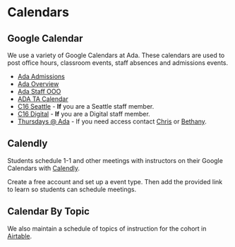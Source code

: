 # Calendars

## Google Calendar

We use a variety of Google Calendars at Ada.  These calendars are used to post office hours, classroom events, staff absences and admissions events.

* [Ada Admissions](https://calendar.google.com/calendar/u/0?cid=YWRtaXNzaW9uc0BhZGFkZXZlbG9wZXJzYWNhZGVteS5vcmc)
* [Ada Overview](https://calendar.google.com/calendar/u/0?cid=YWRhZGV2ZWxvcGVyc2FjYWRlbXkub3JnX25tNW5rb2NkOTgyN2MxdnJtcTRmNzdsOWZrQGdyb3VwLmNhbGVuZGFyLmdvb2dsZS5jb20)
* [Ada Staff OOO](https://calendar.google.com/calendar/u/0?cid=YWRhZGV2ZWxvcGVyc2FjYWRlbXkub3JnXzJlOWhkMmtocDkwYTNwczZnb2pna3JwdmVvQGdyb3VwLmNhbGVuZGFyLmdvb2dsZS5jb20)
* [ADA TA Calendar](https://calendar.google.com/calendar/u/0?cid=Y19zYnYwbTZqNGZ0Mmt2aTN1dHBlbWpoMGVoZ0Bncm91cC5jYWxlbmRhci5nb29nbGUuY29t)
* [C16 Seattle](https://calendar.google.com/calendar/u/1?cid=Y19rZ3VxbDZ1MXVqcjB0Z3I4c2Q0b2I1Nmc4c0Bncm91cC5jYWxlbmRhci5nb29nbGUuY29t) - **If** you are a Seattle staff member.
* [C16 Digital](https://calendar.google.com/calendar/u/0?cid=Y181ZjQ2M2IxbTFhMHVtcmZtZnZqYThkbmFvOEBncm91cC5jYWxlbmRhci5nb29nbGUuY29t) - **If** you are a Digital staff member.
* [Thursdays @ Ada](https://calendar.google.com/calendar/u/0?cid=YWRhZGV2ZWxvcGVyc2FjYWRlbXkub3JnX3IwNmthYXZ1MGw1bWFvZmRsYTN2NGFwbWlrQGdyb3VwLmNhbGVuZGFyLmdvb2dsZS5jb20) - If you need access contact [Chris](mailto:chris@adadev.org) or [Bethany](mailto:bethany@adadev.org).

## Calendly

Students schedule 1-1 and other meetings with instructors on their Google Calendars with [Calendly](https://calendly.com/).  

Create a free account and set up a event type.  Then add the provided link to learn so students can schedule meetings.  

## Calendar By Topic

We also maintain a schedule of topics of instruction for the cohort in [Airtable](https://airtable.com/tblSmysEfKv1n8iLt/viwBMwzIz0yZYi1FG?blocks=hide).
